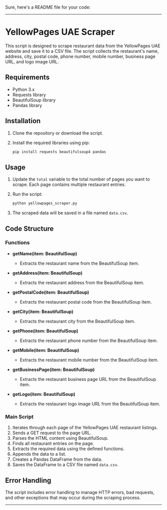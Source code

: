 Sure, here's a README file for your code:

---

# YellowPages UAE Scraper

This script is designed to scrape restaurant data from the YellowPages UAE website and save it to a CSV file. The script collects the restaurant's name, address, city, postal code, phone number, mobile number, business page URL, and logo image URL.

## Requirements

- Python 3.x
- Requests library
- BeautifulSoup library
- Pandas library

## Installation

1. Clone the repository or download the script.
2. Install the required libraries using pip:

    ```bash
    pip install requests beautifulsoup4 pandas
    ```

## Usage

1. Update the `total` variable to the total number of pages you want to scrape. Each page contains multiple restaurant entries.
2. Run the script:

    ```bash
    python yellowpages_scraper.py
    ```

3. The scraped data will be saved in a file named `data.csv`.

## Code Structure

### Functions

- **getName(item: BeautifulSoup)**
    - Extracts the restaurant name from the BeautifulSoup item.
    
- **getAddress(item: BeautifulSoup)**
    - Extracts the restaurant address from the BeautifulSoup item.

- **getPostalCode(item: BeautifulSoup)**
    - Extracts the restaurant postal code from the BeautifulSoup item.

- **getCity(item: BeautifulSoup)**
    - Extracts the restaurant city from the BeautifulSoup item.

- **getPhone(item: BeautifulSoup)**
    - Extracts the restaurant phone number from the BeautifulSoup item.

- **getMobile(item: BeautifulSoup)**
    - Extracts the restaurant mobile number from the BeautifulSoup item.

- **getBusinessPage(item: BeautifulSoup)**
    - Extracts the restaurant business page URL from the BeautifulSoup item.

- **getLogo(item: BeautifulSoup)**
    - Extracts the restaurant logo image URL from the BeautifulSoup item.

### Main Script

1. Iterates through each page of the YellowPages UAE restaurant listings.
2. Sends a GET request to the page URL.
3. Parses the HTML content using BeautifulSoup.
4. Finds all restaurant entries on the page.
5. Extracts the required data using the defined functions.
6. Appends the data to a list.
7. Creates a Pandas DataFrame from the data.
8. Saves the DataFrame to a CSV file named `data.csv`.

## Error Handling

The script includes error handling to manage HTTP errors, bad requests, and other exceptions that may occur during the scraping process.

---
